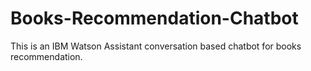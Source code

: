 # Books-Recommendation-Chatbot
This is an IBM Watson Assistant conversation based chatbot for books recommendation.
